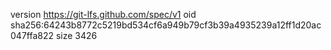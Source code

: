 version https://git-lfs.github.com/spec/v1
oid sha256:64243b8772c5219bd534cf6a949b79cf3b39a4935239a12ff1d20ac047ffa822
size 3426
